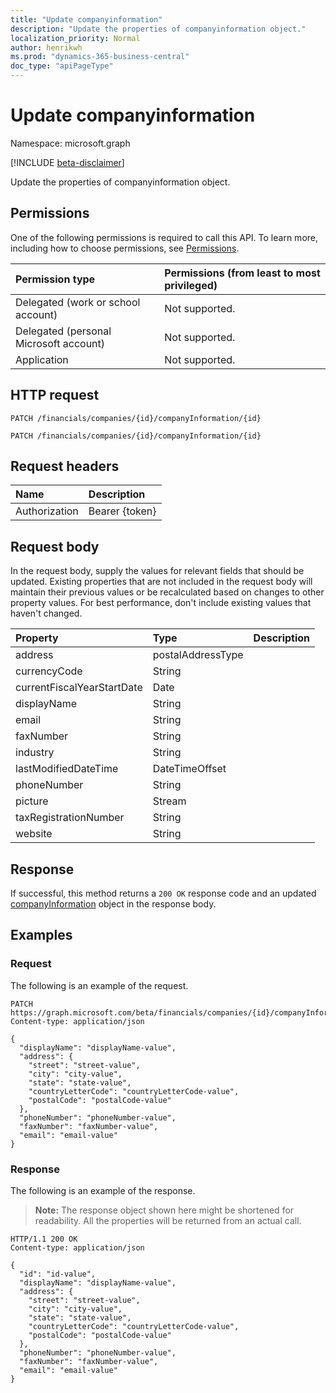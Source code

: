 ```yaml
---
title: "Update companyinformation"
description: "Update the properties of companyinformation object."
localization_priority: Normal
author: henrikwh
ms.prod: "dynamics-365-business-central"
doc_type: "apiPageType"
---
```


# Update companyinformation
Namespace: microsoft.graph

[!INCLUDE [beta-disclaimer](../../includes/beta-disclaimer.md)]

Update the properties of companyinformation object.

## Permissions

One of the following permissions is required to call this API. To learn more, including how to choose permissions, see [Permissions](/graph/permissions-reference).

| Permission type                        | Permissions (from least to most privileged) |
|:---------------------------------------|:--------------------------------------------|
| Delegated (work or school account)     | Not supported. |
| Delegated (personal Microsoft account) | Not supported. |
| Application                            | Not supported. |

## HTTP request
```
PATCH /financials/companies/{id}/companyInformation/{id}
```

<!-- { "blockType": "ignored" } -->

```http
PATCH /financials/companies/{id}/companyInformation/{id}
```

## Request headers

| Name       | Description|
|:-----------|:-----------|
| Authorization | Bearer {token} |

## Request body

In the request body, supply the values for relevant fields that should be updated. Existing properties that are not included in the request body will maintain their previous values or be recalculated based on changes to other property values. For best performance, don't include existing values that haven't changed.

| Property     | Type        | Description |
|:-------------|:------------|:------------|
|address|postalAddressType||
|currencyCode|String||
|currentFiscalYearStartDate|Date||
|displayName|String||
|email|String||
|faxNumber|String||
|industry|String||
|lastModifiedDateTime|DateTimeOffset||
|phoneNumber|String||
|picture|Stream||
|taxRegistrationNumber|String||
|website|String||

## Response

If successful, this method returns a `200 OK` response code and an updated [companyInformation](../resources/dynamics-companyinformation.md) object in the response body.

## Examples

### Request

The following is an example of the request.
<!-- {
  "blockType": "request",
  "name": "update_companyinformation"
}-->

```http
PATCH https://graph.microsoft.com/beta/financials/companies/{id}/companyInformation/{id}
Content-type: application/json

{
  "displayName": "displayName-value",
  "address": {
    "street": "street-value",
    "city": "city-value",
    "state": "state-value",
    "countryLetterCode": "countryLetterCode-value",
    "postalCode": "postalCode-value"
  },
  "phoneNumber": "phoneNumber-value",
  "faxNumber": "faxNumber-value",
  "email": "email-value"
}
```

### Response

The following is an example of the response.

> **Note:** The response object shown here might be shortened for readability. All the properties will be returned from an actual call.

<!-- {
  "blockType": "response",
  "truncated": true,
  "@odata.type": "microsoft.graph.companyInformation"
} -->

```http
HTTP/1.1 200 OK
Content-type: application/json

{
  "id": "id-value",
  "displayName": "displayName-value",
  "address": {
    "street": "street-value",
    "city": "city-value",
    "state": "state-value",
    "countryLetterCode": "countryLetterCode-value",
    "postalCode": "postalCode-value"
  },
  "phoneNumber": "phoneNumber-value",
  "faxNumber": "faxNumber-value",
  "email": "email-value"
}
```

<!-- uuid: 16cd6b66-4b1a-43a1-adaf-3a886856ed98
2019-02-04 14:57:30 UTC -->
<!-- {
  "type": "#page.annotation",
  "description": "Update companyinformation",
  "keywords": "",
  "section": "documentation",
  "tocPath": ""
}-->